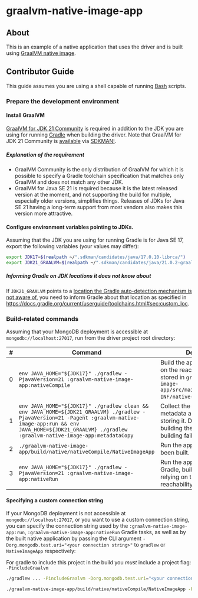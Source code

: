 # graalvm-native-image-app

## About
This is an example of a native application that uses the driver and is built using
[GraalVM native image](https://www.graalvm.org/latest/reference-manual/native-image/).

## Contributor Guide

This guide assumes you are using a shell capable of running [Bash](https://www.gnu.org/software/bash/) scripts.

### Prepare the development environment

#### Install GraalVM

[GraalVM for JDK 21 Community](https://github.com/graalvm/graalvm-ce-builds/releases/tag/jdk-21.0.2) is required
in addition to the JDK you are using for running [Gradle](https://gradle.org/) when building the driver.
Note that GraalVM for JDK 21 Community is [available](https://sdkman.io/jdks#graalce) via [SDKMAN!](https://sdkman.io/).

##### Explanation of the requirement

* GraalVM Community is the only distribution of GraalVM for which it is possible to
  specify a Gradle toolchain specification that matches only GraalVM
  and does not match any other JDK.
* GraalVM for Java SE 21 is required because it is the latest released version at the moment,
  and not supporting the build for multiple, especially older versions, simplifies things.
  Releases of JDKs for Java SE 21 having a long-term support from most vendors
  also makes this version more attractive.  

#### Configure environment variables pointing to JDKs.

Assuming that the JDK you are using for running Gradle is for Java SE 17, export the following variables
(your values may differ):

```bash
export JDK17=$(realpath ~/".sdkman/candidates/java/17.0.10-librca/")
export JDK21_GRAALVM=$(realpath ~/".sdkman/candidates/java/21.0.2-graalce/")
```

##### Informing Gradle on JDK locations it does not know about

If `JDK21_GRAALVM` points to a
[location the Gradle auto-detection mechanism is not aware of](https://docs.gradle.org/current/userguide/toolchains.html#sec:auto_detection),
you need to inform Gradle about that location as specified in https://docs.gradle.org/current/userguide/toolchains.html#sec:custom_loc.

### Build-related commands

Assuming that your MongoDB deployment is accessible at `mongodb://localhost:27017`,
run from the driver project root directory:

| &#x23; | Command                                                                                                                                                                                                                          | Description                                                                                                                                   |
|--------|----------------------------------------------------------------------------------------------------------------------------------------------------------------------------------------------------------------------------------|-----------------------------------------------------------------------------------------------------------------------------------------------|
| 0      | `env JAVA_HOME="${JDK17}" ./gradlew -PjavaVersion=21 :graalvm-native-image-app:nativeCompile`                                                                                                                                    | Build the application relying on the reachability metadata stored in `graalvm-native-image-app/src/main/resources/META-INF/native-image`.     |
| 1      | `env JAVA_HOME="${JDK17}" ./gradlew clean && env JAVA_HOME=${JDK21_GRAALVM} ./gradlew -PjavaVersion=21 -Pagent :graalvm-native-image-app:run && env JAVA_HOME=${JDK21_GRAALVM} ./gradlew :graalvm-native-image-app:metadataCopy` | Collect the reachability metadata and update the files storing it. Do this before building the application only if building fails otherwise.  |
| 2      | `./graalvm-native-image-app/build/native/nativeCompile/NativeImageApp`                                                                                                                                                           | Run the application that has been built.                                                                                                      |
| 3      | `env JAVA_HOME="${JDK17}" ./gradlew -PjavaVersion=21 :graalvm-native-image-app:nativeRun`                                                                                                                                        | Run the application using Gradle, build it if necessary relying on the stored reachability metadata.                                          |

#### Specifying a custom connection string

If your MongoDB deployment is not accessible at `mongodb://localhost:27017`,
or you want to use a custom connection string,
you can specify the connection string used by the `:graalvm-native-image-app:run`, `:graalvm-native-image-app:nativeRun`
Gradle tasks, as well as by the built native application by passing the CLI argument
`-Dorg.mongodb.test.uri="<your connection string>"` to `gradlew` or `NativeImageApp` respectively:

For gradle to include this project in the build you *must* include a project flag: `-PincludeGraalvm`

```bash
./gradlew ... -PincludeGraalvm -Dorg.mongodb.test.uri="<your connection string>"
```

```bash
./graalvm-native-image-app/build/native/nativeCompile/NativeImageApp -PincludeGraalvm -Dorg.mongodb.test.uri="<your connection string>"
```
